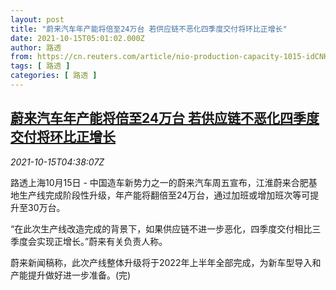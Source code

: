 ```yaml
---
layout: post
title: "蔚来汽车年产能将倍至24万台 若供应链不恶化四季度交付将环比正增长"
date: 2021-10-15T05:01:02.000Z
author: 路透
from: https://cn.reuters.com/article/nio-production-capacity-1015-idCNKBS2H50BK
tags: [ 路透 ]
categories: [ 路透 ]
---
```

<!--1634274062000-->
[蔚来汽车年产能将倍至24万台 若供应链不恶化四季度交付将环比正增长](https://cn.reuters.com/article/nio-production-capacity-1015-idCNKBS2H50BK)
------

<div>
<div><i>2021-10-15T04:38:07Z</i></div><p>路透上海10月15日 - 中国造车新势力之一的蔚来汽车周五宣布，江淮蔚来合肥基地生产线完成阶段性升级，年产能将翻倍至24万台，通过加班或增加班次等可提升至30万台。</p><p>“在此次生产线改造完成的背景下，如果供应链不进一步恶化，四季度交付相比三季度会实现正增长。”蔚来有关负责人称。</p><p>蔚来新闻稿称，此次产线整体升级将于2022年上半年全部完成，为新车型导入和产能提升做好进一步准备。(完)</p>
</div>
